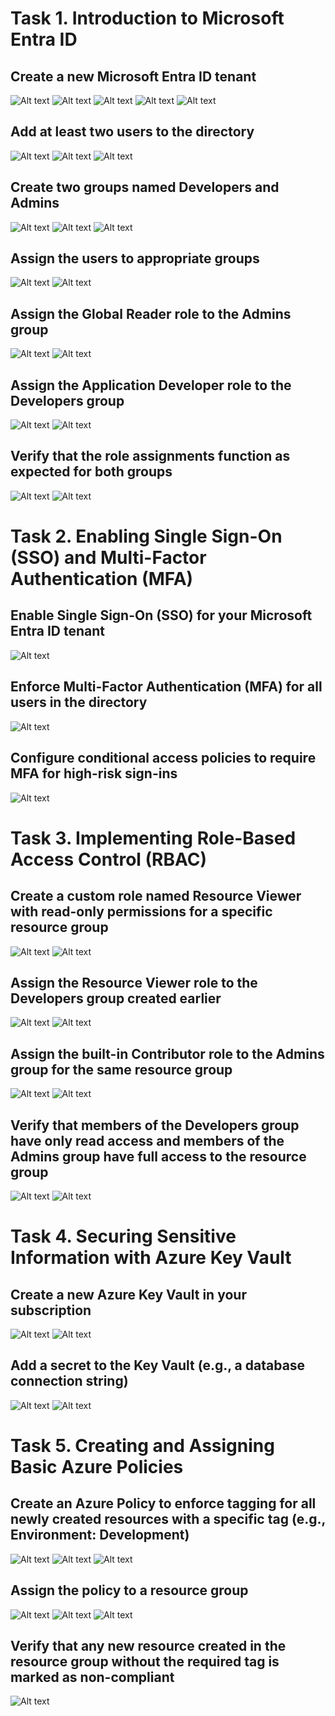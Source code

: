 # Task 1. Introduction to Microsoft Entra ID

## Create a new Microsoft Entra ID tenant
![Alt text](https://github.com/vladyslav-tkachuk3/CapgeminiEngineering/blob/7597956a62122b2338d7374a80c290146b1a00ba/Task%201.%20Introduction%20to%20Microsoft%20Entra%20ID/1.jpg)
![Alt text](https://github.com/vladyslav-tkachuk3/CapgeminiEngineering/blob/7597956a62122b2338d7374a80c290146b1a00ba/Task%201.%20Introduction%20to%20Microsoft%20Entra%20ID/2.jpg)
![Alt text](https://github.com/vladyslav-tkachuk3/CapgeminiEngineering/blob/7597956a62122b2338d7374a80c290146b1a00ba/Task%201.%20Introduction%20to%20Microsoft%20Entra%20ID/3.jpg)
![Alt text](https://github.com/vladyslav-tkachuk3/CapgeminiEngineering/blob/7597956a62122b2338d7374a80c290146b1a00ba/Task%201.%20Introduction%20to%20Microsoft%20Entra%20ID/4.jpg)
![Alt text](https://github.com/vladyslav-tkachuk3/CapgeminiEngineering/blob/7597956a62122b2338d7374a80c290146b1a00ba/Task%201.%20Introduction%20to%20Microsoft%20Entra%20ID/5.jpg)
## Add at least two users to the directory
![Alt text](https://github.com/vladyslav-tkachuk3/CapgeminiEngineering/blob/7597956a62122b2338d7374a80c290146b1a00ba/Task%201.%20Introduction%20to%20Microsoft%20Entra%20ID/6.jpg)
![Alt text](https://github.com/vladyslav-tkachuk3/CapgeminiEngineering/blob/7597956a62122b2338d7374a80c290146b1a00ba/Task%201.%20Introduction%20to%20Microsoft%20Entra%20ID/7.jpg)
![Alt text](https://github.com/vladyslav-tkachuk3/CapgeminiEngineering/blob/7597956a62122b2338d7374a80c290146b1a00ba/Task%201.%20Introduction%20to%20Microsoft%20Entra%20ID/8.jpg)
## Create two groups named Developers and Admins
![Alt text](https://github.com/vladyslav-tkachuk3/CapgeminiEngineering/blob/7597956a62122b2338d7374a80c290146b1a00ba/Task%201.%20Introduction%20to%20Microsoft%20Entra%20ID/9.jpg)
![Alt text](https://github.com/vladyslav-tkachuk3/CapgeminiEngineering/blob/7597956a62122b2338d7374a80c290146b1a00ba/Task%201.%20Introduction%20to%20Microsoft%20Entra%20ID/10.jpg)
![Alt text](https://github.com/vladyslav-tkachuk3/CapgeminiEngineering/blob/7597956a62122b2338d7374a80c290146b1a00ba/Task%201.%20Introduction%20to%20Microsoft%20Entra%20ID/11.jpg)
## Assign the users to appropriate groups
![Alt text](https://github.com/vladyslav-tkachuk3/CapgeminiEngineering/blob/7597956a62122b2338d7374a80c290146b1a00ba/Task%201.%20Introduction%20to%20Microsoft%20Entra%20ID/12.jpg)
![Alt text](https://github.com/vladyslav-tkachuk3/CapgeminiEngineering/blob/7597956a62122b2338d7374a80c290146b1a00ba/Task%201.%20Introduction%20to%20Microsoft%20Entra%20ID/13.jpg)
## Assign the Global Reader role to the Admins group
![Alt text](https://github.com/vladyslav-tkachuk3/CapgeminiEngineering/blob/7597956a62122b2338d7374a80c290146b1a00ba/Task%201.%20Introduction%20to%20Microsoft%20Entra%20ID/14.jpg)
![Alt text](https://github.com/vladyslav-tkachuk3/CapgeminiEngineering/blob/7597956a62122b2338d7374a80c290146b1a00ba/Task%201.%20Introduction%20to%20Microsoft%20Entra%20ID/15.jpg)
## Assign the Application Developer role to the Developers group
![Alt text](https://github.com/vladyslav-tkachuk3/CapgeminiEngineering/blob/7597956a62122b2338d7374a80c290146b1a00ba/Task%201.%20Introduction%20to%20Microsoft%20Entra%20ID/16.jpg)
![Alt text](https://github.com/vladyslav-tkachuk3/CapgeminiEngineering/blob/7597956a62122b2338d7374a80c290146b1a00ba/Task%201.%20Introduction%20to%20Microsoft%20Entra%20ID/17.jpg)
## Verify that the role assignments function as expected for both groups
![Alt text](https://github.com/vladyslav-tkachuk3/CapgeminiEngineering/blob/0dc2747169f52fb6488bb957793eeff05deea63d/Task%201.%20Introduction%20to%20Microsoft%20Entra%20ID/18.jpg)
![Alt text](https://github.com/vladyslav-tkachuk3/CapgeminiEngineering/blob/0dc2747169f52fb6488bb957793eeff05deea63d/Task%201.%20Introduction%20to%20Microsoft%20Entra%20ID/19.jpg)

# Task 2. Enabling Single Sign-On (SSO) and Multi-Factor Authentication (MFA)
## Enable Single Sign-On (SSO) for your Microsoft Entra ID tenant
![Alt text](https://github.com/vladyslav-tkachuk3/CapgeminiEngineering/blob/85a1b43b439621ec480cac956e737f0888a40cd4/Task%202.%20Enabling%20Single%20Sign-On%20(SSO)%20and%20Multi-Factor%20Authentication%20(MFA)/1.jpg)
## Enforce Multi-Factor Authentication (MFA) for all users in the directory
![Alt text](https://github.com/vladyslav-tkachuk3/CapgeminiEngineering/blob/85a1b43b439621ec480cac956e737f0888a40cd4/Task%202.%20Enabling%20Single%20Sign-On%20(SSO)%20and%20Multi-Factor%20Authentication%20(MFA)/2.jpg)
## Configure conditional access policies to require MFA for high-risk sign-ins
![Alt text](https://github.com/vladyslav-tkachuk3/CapgeminiEngineering/blob/85a1b43b439621ec480cac956e737f0888a40cd4/Task%202.%20Enabling%20Single%20Sign-On%20(SSO)%20and%20Multi-Factor%20Authentication%20(MFA)/3.jpg)


# Task 3. Implementing Role-Based Access Control (RBAC)
## Create a custom role named Resource Viewer with read-only permissions for a specific resource group
![Alt text](https://github.com/vladyslav-tkachuk3/CapgeminiEngineering/blob/2426beab198c1e4a7b8ec72ed6ca38c4bf443836/Task%203.%20Implementing%20Role-Based%20Access%20Control%20(RBAC)/1.jpg)
![Alt text](https://github.com/vladyslav-tkachuk3/CapgeminiEngineering/blob/2426beab198c1e4a7b8ec72ed6ca38c4bf443836/Task%203.%20Implementing%20Role-Based%20Access%20Control%20(RBAC)/2.jpg)
## Assign the Resource Viewer role to the Developers group created earlier
![Alt text](https://github.com/vladyslav-tkachuk3/CapgeminiEngineering/blob/2426beab198c1e4a7b8ec72ed6ca38c4bf443836/Task%203.%20Implementing%20Role-Based%20Access%20Control%20(RBAC)/3.jpg)
![Alt text](https://github.com/vladyslav-tkachuk3/CapgeminiEngineering/blob/2426beab198c1e4a7b8ec72ed6ca38c4bf443836/Task%203.%20Implementing%20Role-Based%20Access%20Control%20(RBAC)/4.jpg)
## Assign the built-in Contributor role to the Admins group for the same resource group
![Alt text](https://github.com/vladyslav-tkachuk3/CapgeminiEngineering/blob/2426beab198c1e4a7b8ec72ed6ca38c4bf443836/Task%203.%20Implementing%20Role-Based%20Access%20Control%20(RBAC)/5.jpg)
![Alt text](https://github.com/vladyslav-tkachuk3/CapgeminiEngineering/blob/2426beab198c1e4a7b8ec72ed6ca38c4bf443836/Task%203.%20Implementing%20Role-Based%20Access%20Control%20(RBAC)/6.jpg)
## Verify that members of the Developers group have only read access and members of the Admins group have full access to the resource group
![Alt text](https://github.com/vladyslav-tkachuk3/CapgeminiEngineering/blob/2426beab198c1e4a7b8ec72ed6ca38c4bf443836/Task%203.%20Implementing%20Role-Based%20Access%20Control%20(RBAC)/7.jpg)
![Alt text](https://github.com/vladyslav-tkachuk3/CapgeminiEngineering/blob/2426beab198c1e4a7b8ec72ed6ca38c4bf443836/Task%203.%20Implementing%20Role-Based%20Access%20Control%20(RBAC)/8.jpg)

# Task 4. Securing Sensitive Information with Azure Key Vault
## Create a new Azure Key Vault in your subscription
![Alt text](https://github.com/vladyslav-tkachuk3/CapgeminiEngineering/blob/010a725e968c8e0afc1edab5af9a548888d3d96b/Task%204.%20Securing%20Sensitive%20Information%20with%20Azure%20Key%20Vault/1.jpg)
![Alt text](https://github.com/vladyslav-tkachuk3/CapgeminiEngineering/blob/010a725e968c8e0afc1edab5af9a548888d3d96b/Task%204.%20Securing%20Sensitive%20Information%20with%20Azure%20Key%20Vault/2.jpg)
## Add a secret to the Key Vault (e.g., a database connection string)
![Alt text](https://github.com/vladyslav-tkachuk3/CapgeminiEngineering/blob/010a725e968c8e0afc1edab5af9a548888d3d96b/Task%204.%20Securing%20Sensitive%20Information%20with%20Azure%20Key%20Vault/3.jpg)
![Alt text](https://github.com/vladyslav-tkachuk3/CapgeminiEngineering/blob/010a725e968c8e0afc1edab5af9a548888d3d96b/Task%204.%20Securing%20Sensitive%20Information%20with%20Azure%20Key%20Vault/4.jpg)

# Task 5. Creating and Assigning Basic Azure Policies
## Create an Azure Policy to enforce tagging for all newly created resources with a specific tag (e.g., Environment: Development)
![Alt text](https://github.com/vladyslav-tkachuk3/CapgeminiEngineering/blob/4964edc2f187c884b352a8dbd957638e1d121ee9/Task%205.%20Creating%20and%20Assigning%20Basic%20Azure%20Policies/1.jpg)
![Alt text](https://github.com/vladyslav-tkachuk3/CapgeminiEngineering/blob/4964edc2f187c884b352a8dbd957638e1d121ee9/Task%205.%20Creating%20and%20Assigning%20Basic%20Azure%20Policies/2.jpg)
![Alt text](https://github.com/vladyslav-tkachuk3/CapgeminiEngineering/blob/4964edc2f187c884b352a8dbd957638e1d121ee9/Task%205.%20Creating%20and%20Assigning%20Basic%20Azure%20Policies/3.jpg)
## Assign the policy to a resource group
![Alt text](https://github.com/vladyslav-tkachuk3/CapgeminiEngineering/blob/4964edc2f187c884b352a8dbd957638e1d121ee9/Task%205.%20Creating%20and%20Assigning%20Basic%20Azure%20Policies/4.jpg)
![Alt text](https://github.com/vladyslav-tkachuk3/CapgeminiEngineering/blob/4964edc2f187c884b352a8dbd957638e1d121ee9/Task%205.%20Creating%20and%20Assigning%20Basic%20Azure%20Policies/5.jpg)
![Alt text](https://github.com/vladyslav-tkachuk3/CapgeminiEngineering/blob/4964edc2f187c884b352a8dbd957638e1d121ee9/Task%205.%20Creating%20and%20Assigning%20Basic%20Azure%20Policies/6.jpg)
## Verify that any new resource created in the resource group without the required tag is marked as non-compliant
![Alt text](https://github.com/vladyslav-tkachuk3/CapgeminiEngineering/blob/4964edc2f187c884b352a8dbd957638e1d121ee9/Task%205.%20Creating%20and%20Assigning%20Basic%20Azure%20Policies/7.jpg)

